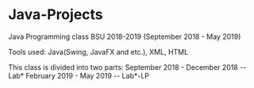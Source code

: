 # Java-Projects
Java Programming class BSU 2018-2019 (September 2018 - May 2019)

Tools used: Java(Swing, JavaFX and etc.), XML, HTML

This class is divided into two parts: 
September 2018 - December 2018  -- Lab*
February 2019 - May 2019 -- Lab*-LP
